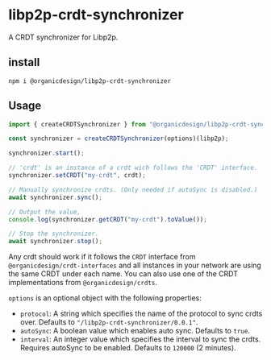 # libp2p-crdt-synchronizer

A CRDT synchronizer for Libp2p.

## install

```
npm i @organicdesign/libp2p-crdt-synchronizer
```

## Usage

```javascript
import { createCRDTSynchronizer } from "@organicdesign/libp2p-crdt-synchronizer";

const synchronizer = createCRDTSynchronizer(options)(libp2p);

synchronizer.start();

// 'crdt' is an instance of a crdt wich follows the 'CRDT' interface.
synchronizer.setCRDT("my-crdt", crdt);

// Manually synchronize crdts. (Only needed if autoSync is disabled.)
await synchronizer.sync();

// Output the value,
console.log(synchronizer.getCRDT("my-crdt").toValue());

// Stop the synchronizer.
await synchronizer.stop();
```

Any crdt should work if it follows the `CRDT` interface from `@organicdesign/crdt-interfaces` and all instances in your network are using the same CRDT under each name. You can also use one of the CRDT implementations from `@organicdesign/crdts`.

`options` is an optional object with the following properties:
- `protocol`: A string which specifies the name of the protocol to sync crdts over. Defaults to `"/libp2p-crdt-synchronizer/0.0.1"`.
- `autoSync`: A boolean value which enables auto sync. Defaults to `true`.
- `interval`: An integer value which specifies the interval to sync the crdts. Requires autoSync to be enabled. Defaults to `120000` (2 minutes).
